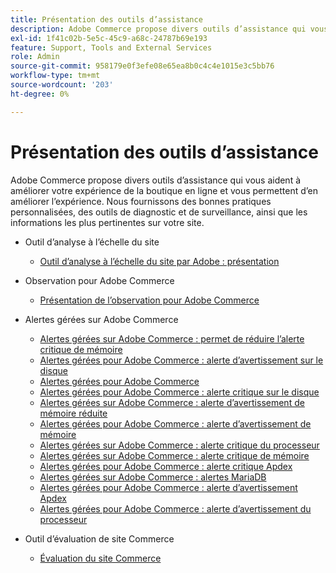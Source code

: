 ```yaml
---
title: Présentation des outils d’assistance
description: Adobe Commerce propose divers outils d’assistance qui vous aident à améliorer votre expérience de la boutique en ligne et vous permettent d’en améliorer l’expérience. Nous fournissons des bonnes pratiques personnalisées, des outils de diagnostic et de surveillance, ainsi que les informations les plus pertinentes sur votre site.
exl-id: 1f41c02b-5e5c-45c9-a68c-24787b69e193
feature: Support, Tools and External Services
role: Admin
source-git-commit: 958179e0f3efe08e65ea8b0c4c4e1015e3c5bb76
workflow-type: tm+mt
source-wordcount: '203'
ht-degree: 0%

---
```


# Présentation des outils d’assistance

Adobe Commerce propose divers outils d’assistance qui vous aident à améliorer votre expérience de la boutique en ligne et vous permettent d’en améliorer l’expérience. Nous fournissons des bonnes pratiques personnalisées, des outils de diagnostic et de surveillance, ainsi que les informations les plus pertinentes sur votre site.

* Outil d’analyse à l’échelle du site

   * [Outil d’analyse à l’échelle du site par Adobe : présentation](/help/support-tools/site-wide-analysis-tool/swat-tool-overview.md)

* Observation pour Adobe Commerce

   * [Présentation de l’observation pour Adobe Commerce](/help/support-tools/observation-for-adobe-commerce/observation-adobe-commerce-overview.md)

* Alertes gérées sur Adobe Commerce
   * [Alertes gérées sur Adobe Commerce : permet de réduire l’alerte critique de mémoire](/help/support-tools/managed-alerts-for-adobe-commerce/managed-alerts-on-magento-commerce-redis-memory-critical-alert.md)
   * [Alertes gérées pour Adobe Commerce : alerte d’avertissement sur le disque](/help/support-tools/managed-alerts-for-adobe-commerce/managed-alerts-for-magento-commerce-disk-warning-alert.md)
   * [Alertes gérées pour Adobe Commerce](/help/support-tools/managed-alerts-for-adobe-commerce/managed-alerts-for-magento-commerce.md)
   * [Alertes gérées pour Adobe Commerce : alerte critique sur le disque](/help/support-tools/managed-alerts-for-adobe-commerce/managed-alerts-for-magento-commerce-disk-critical-alert.md)
   * [Alertes gérées sur Adobe Commerce : alerte d’avertissement de mémoire réduite](/help/support-tools/managed-alerts-for-adobe-commerce/managed-alerts-on-magento-commerce-redis-memory-warning-alert.md)
   * [Alertes gérées pour Adobe Commerce : alerte d’avertissement de mémoire](/help/support-tools/managed-alerts-for-adobe-commerce/managed-alerts-for-magento-commerce-memory-warning-alert.md)
   * [Alertes gérées sur Adobe Commerce : alerte critique du processeur](/help/support-tools/managed-alerts-for-adobe-commerce/managed-alerts-on-magento-commerce-cpu-critical-alert.md)
   * [Alertes gérées sur Adobe Commerce : alerte critique de mémoire](/help/support-tools/managed-alerts-for-adobe-commerce/managed-alerts-on-magento-commerce-memory-critical-alert.md)
   * [Alertes gérées pour Adobe Commerce : alerte critique Apdex](/help/support-tools/managed-alerts-for-adobe-commerce/managed-alerts-for-magento-commerce-apdex-critical-alert.md)
   * [Alertes gérées sur Adobe Commerce : alertes MariaDB](/help/support-tools/managed-alerts-for-adobe-commerce/managed-alerts-on-magento-commerce-mariadb-alerts.md)
   * [Alertes gérées pour Adobe Commerce : alerte d’avertissement Apdex](/help/support-tools/managed-alerts-for-adobe-commerce/managed-alerts-for-magento-commerce-apdex-warning-alert.md)
   * [Alertes gérées pour Adobe Commerce : alerte d’avertissement du processeur](/help/support-tools/managed-alerts-for-adobe-commerce/managed-alerts-for-magento-commerce-cpu-warning-alert.md)
* Outil d’évaluation de site Commerce
   * [Évaluation du site Commerce](https://experienceleague.adobe.com/tools/commerce-site-assessment/index.html)
